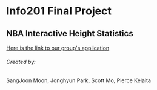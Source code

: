 # Info201 Final Project

## NBA Interactive Height Statistics
[Here is the link to our group's application](https://moonsj94.shinyapps.io/info201finalproject/)
###### Created by:
SangJoon Moon, Jonghyun Park, Scott Mo, Pierce Kelaita
